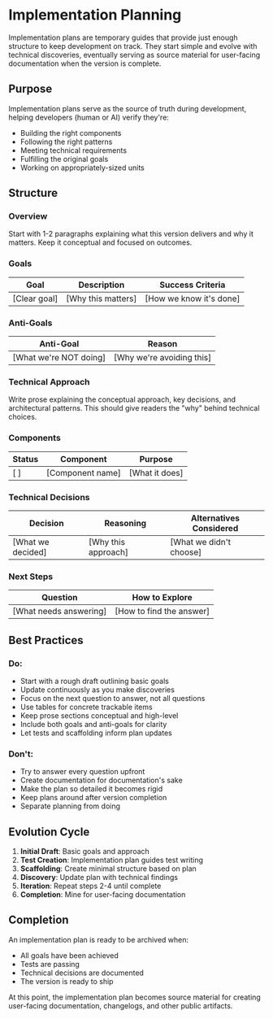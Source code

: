 # Implementation Planning

Implementation plans are temporary guides that provide just enough structure to
keep development on track. They start simple and evolve with technical
discoveries, eventually serving as source material for user-facing documentation
when the version is complete.

## Purpose

Implementation plans serve as the source of truth during development, helping
developers (human or AI) verify they're:

- Building the right components
- Following the right patterns
- Meeting technical requirements
- Fulfilling the original goals
- Working on appropriately-sized units

## Structure

### Overview

Start with 1-2 paragraphs explaining what this version delivers and why it
matters. Keep it conceptual and focused on outcomes.

### Goals

| Goal         | Description        | Success Criteria        |
| ------------ | ------------------ | ----------------------- |
| [Clear goal] | [Why this matters] | [How we know it's done] |

### Anti-Goals

| Anti-Goal              | Reason                    |
| ---------------------- | ------------------------- |
| [What we're NOT doing] | [Why we're avoiding this] |

### Technical Approach

Write prose explaining the conceptual approach, key decisions, and architectural
patterns. This should give readers the "why" behind technical choices.

### Components

| Status | Component        | Purpose        |
| ------ | ---------------- | -------------- |
| [ ]    | [Component name] | [What it does] |

### Technical Decisions

| Decision          | Reasoning           | Alternatives Considered |
| ----------------- | ------------------- | ----------------------- |
| [What we decided] | [Why this approach] | [What we didn't choose] |

### Next Steps

| Question               | How to Explore           |
| ---------------------- | ------------------------ |
| [What needs answering] | [How to find the answer] |

## Best Practices

### Do:

- Start with a rough draft outlining basic goals
- Update continuously as you make discoveries
- Focus on the next question to answer, not all questions
- Use tables for concrete trackable items
- Keep prose sections conceptual and high-level
- Include both goals and anti-goals for clarity
- Let tests and scaffolding inform plan updates

### Don't:

- Try to answer every question upfront
- Create documentation for documentation's sake
- Make the plan so detailed it becomes rigid
- Keep plans around after version completion
- Separate planning from doing

## Evolution Cycle

1. **Initial Draft**: Basic goals and approach
2. **Test Creation**: Implementation plan guides test writing
3. **Scaffolding**: Create minimal structure based on plan
4. **Discovery**: Update plan with technical findings
5. **Iteration**: Repeat steps 2-4 until complete
6. **Completion**: Mine for user-facing documentation

## Completion

An implementation plan is ready to be archived when:

- All goals have been achieved
- Tests are passing
- Technical decisions are documented
- The version is ready to ship

At this point, the implementation plan becomes source material for creating
user-facing documentation, changelogs, and other public artifacts.
